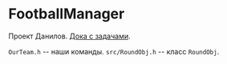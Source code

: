 # FootballManager
Проект Данилов. [Дока с задачами](https://docs.google.com/spreadsheets/d/1wTFh8e_kQ0XurZWtuhaZP1f7-AVitGKt0DKwuiARuDM/edit#gid=0).

`OurTeam.h` -- наши команды. 
`src/RoundObj.h` -- класс `RoundObj`.
